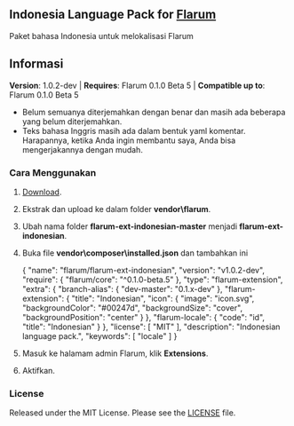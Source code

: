## Indonesia Language Pack for [Flarum](http://flarum.org/)

Paket bahasa Indonesia untuk melokalisasi Flarum

## Informasi
**Version**:  1.0.2-dev | **Requires**: Flarum 0.1.0 Beta 5 | **Compatible up to**: Flarum 0.1.0 Beta 5

 - Belum semuanya diterjemahkan dengan benar dan masih ada beberapa yang
   belum diterjemahkan.
 - Teks bahasa Inggris masih ada dalam bentuk yaml komentar. Harapannya, ketika Anda ingin membantu saya, Anda bisa mengerjakannya dengan mudah.

### Cara Menggunakan
1. [Download](https://github.com/realodix/flarum-indonesian/archive/master.zip).
2. Ekstrak dan upload ke dalam folder **vendor\flarum**.
3. Ubah nama folder **flarum-ext-indonesian-master** menjadi **flarum-ext-indonesian**.
4. Buka file **vendor\composer\installed.json** dan tambahkan ini

    {
        "name": "flarum/flarum-ext-indonesian",
        "version": "v1.0.2-dev",
        "require": {
            "flarum/core": "^0.1.0-beta.5"
        },
        "type": "flarum-extension",
        "extra": {
            "branch-alias": {
                "dev-master": "0.1.x-dev"
            },
            "flarum-extension": {
                "title": "Indonesian",
                "icon": {
                    "image": "icon.svg",
                    "backgroundColor": "#00247d",
                    "backgroundSize": "cover",
                    "backgroundPosition": "center"
                }
            },
            "flarum-locale": {
                "code": "id",
                "title": "Indonesian"
            }
        },
        "license": [
            "MIT"
        ],
        "description": "Indonesian language pack.",
        "keywords": [
            "locale"
        ]
    }

5. Masuk ke halamam admin Flarum, klik **Extensions**.
6. Aktifkan.

### License
Released under the MIT License. Please see the [LICENSE](https://github.com/realodix/flarum-ext-indonesian/blob/master/LICENSE) file.

